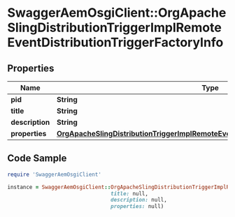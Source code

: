 # SwaggerAemOsgiClient::OrgApacheSlingDistributionTriggerImplRemoteEventDistributionTriggerFactoryInfo

## Properties

Name | Type | Description | Notes
------------ | ------------- | ------------- | -------------
**pid** | **String** |  | [optional] 
**title** | **String** |  | [optional] 
**description** | **String** |  | [optional] 
**properties** | [**OrgApacheSlingDistributionTriggerImplRemoteEventDistributionTriggerFactoryProperties**](OrgApacheSlingDistributionTriggerImplRemoteEventDistributionTriggerFactoryProperties.md) |  | [optional] 

## Code Sample

```ruby
require 'SwaggerAemOsgiClient'

instance = SwaggerAemOsgiClient::OrgApacheSlingDistributionTriggerImplRemoteEventDistributionTriggerFactoryInfo.new(pid: null,
                                 title: null,
                                 description: null,
                                 properties: null)
```



